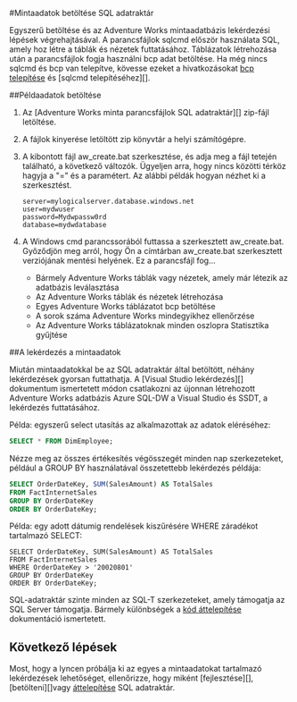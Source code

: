 <properties
   pageTitle="Mintaadatok betöltése SQL adatraktár |} Microsoft Azure"
   description="Mintaadatok betöltése SQL adatraktár"
   services="sql-data-warehouse"
   documentationCenter="NA"
   authors="lodipalm"
   manager="barbkess"
   editor=""/>

<tags
   ms.service="sql-data-warehouse"
   ms.devlang="NA"
   ms.topic="article"
   ms.tgt_pltfrm="NA"
   ms.workload="data-services"
   ms.date="08/16/2016"
   ms.author="lodipalm;barbkess;sonyama"/>

#<a name="load-sample-data-into-sql-data-warehouse"></a>Mintaadatok betöltése SQL adatraktár

Egyszerű betöltése és az Adventure Works mintaadatbázis lekérdezési lépések végrehajtásával. A parancsfájlok sqlcmd először használata SQL, amely hoz létre a táblák és nézetek futtatásához. Táblázatok létrehozása után a parancsfájlok fogja használni bcp adat betöltése.  Ha még nincs sqlcmd és bcp van telepítve, kövesse ezeket a hivatkozásokat [bcp telepítése][] és [sqlcmd telepítéséhez][].

##<a name="load-sample-data"></a>Példaadatok betöltése

1. Az [Adventure Works minta parancsfájlok SQL adatraktár][] zip-fájl letöltése.

2. A fájlok kinyerése letöltött zip könyvtár a helyi számítógépre.

3. A kibontott fájl aw_create.bat szerkesztése, és adja meg a fájl tetején található, a következő változók.  Ügyeljen arra, hogy nincs közötti térköz hagyja a "=" és a paramétert.  Az alábbi példák hogyan nézhet ki a szerkesztést.

    ```
    server=mylogicalserver.database.windows.net
    user=mydwuser
    password=Mydwpassw0rd
    database=mydwdatabase
    ```

4. A Windows cmd parancssorából futtassa a szerkesztett aw_create.bat.  Győződjön meg arról, hogy Ön a címtárban aw_create.bat szerkesztett verziójának mentési helyének.
Ez a parancsfájl fog...
    * Bármely Adventure Works táblák vagy nézetek, amely már létezik az adatbázis leválasztása
    * Az Adventure Works táblák és nézetek létrehozása
    * Egyes Adventure Works táblázatot bcp betöltése
    * A sorok száma Adventure Works mindegyikhez ellenőrzése
    * Az Adventure Works táblázatoknak minden oszlopra Statisztika gyűjtése


##<a name="query-sample-data"></a>A lekérdezés a mintaadatok

Miután mintaadatokkal be az SQL adatraktár által betöltött, néhány lekérdezések gyorsan futtathatja.  A [Visual Studio lekérdezés][] dokumentum ismertetett módon csatlakozni az újonnan létrehozott Adventure Works adatbázis Azure SQL-DW a Visual Studio és SSDT, a lekérdezés futtatásához.

Példa: egyszerű select utasítás az alkalmazottak az adatok eléréséhez:

```sql
SELECT * FROM DimEmployee;
```

Nézze meg az összes értékesítés végösszegét minden nap szerkezeteket, például a GROUP BY használatával összetettebb lekérdezés példája:

```sql
SELECT OrderDateKey, SUM(SalesAmount) AS TotalSales
FROM FactInternetSales
GROUP BY OrderDateKey
ORDER BY OrderDateKey;
```

Példa: egy adott dátumig rendelések kiszűrésére WHERE záradékot tartalmazó SELECT:

```
SELECT OrderDateKey, SUM(SalesAmount) AS TotalSales
FROM FactInternetSales
WHERE OrderDateKey > '20020801'
GROUP BY OrderDateKey
ORDER BY OrderDateKey;
```

SQL-adatraktár szinte minden az SQL-T szerkezeteket, amely támogatja az SQL Server támogatja.  Bármely különbségek a [kód áttelepítése][] dokumentáció ismertetett.

## <a name="next-steps"></a>Következő lépések
Most, hogy a lyncen próbálja ki az egyes a mintaadatokat tartalmazó lekérdezések lehetőséget, ellenőrizze, hogy miként [fejlesztése][], [betölteni][]vagy [áttelepítése][] SQL adatraktár.

<!--Image references-->

<!--Article references-->
[áttelepítése]: sql-data-warehouse-overview-migrate.md
[kidolgozása]: sql-data-warehouse-overview-develop.md
[betöltése]: sql-data-warehouse-overview-load.md
[a Visual Studio lekérdezés]: sql-data-warehouse-query-visual-studio.md
[kód áttelepítése]: sql-data-warehouse-migrate-code.md
[bcp telepítése]: sql-data-warehouse-load-with-bcp.md
[sqlcmd telepítése]: sql-data-warehouse-get-started-connect-sqlcmd.md

<!--Other Web references-->
[Adventure Works minta parancsfájlokat az SQL adatraktár]: https://migrhoststorage.blob.core.windows.net/sqldwsample/AdventureWorksSQLDW2012.zip
